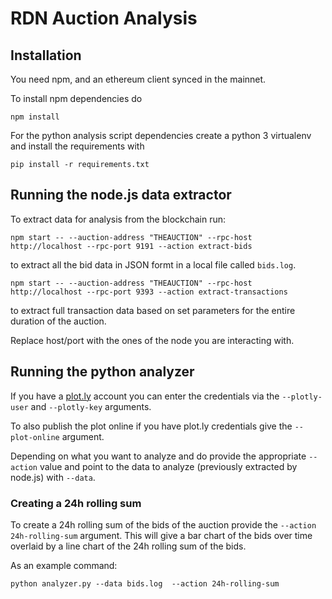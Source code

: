 # RDN Auction Analysis

## Installation

You need npm, and an ethereum client synced in the mainnet.


To install npm dependencies do

```
npm install
```


For the python analysis script dependencies create a python 3 virtualenv and install the requirements with

```
pip install -r requirements.txt
```

## Running the node.js data extractor

To extract data for analysis from the blockchain run:

```
npm start -- --auction-address "THEAUCTION" --rpc-host http://localhost --rpc-port 9191 --action extract-bids
```

to extract all the bid data in JSON formt in a local file called `bids.log`.

```
npm start -- --auction-address "THEAUCTION" --rpc-host http://localhost --rpc-port 9393 --action extract-transactions
```

to extract full transaction data based on set parameters for the entire duration of the auction.

Replace host/port with the ones of the node you are interacting with.

## Running the python analyzer

If you have a [plot.ly](https://plot.ly/) account you can enter the credentials via the `--plotly-user` and `--plotly-key` arguments.

To also publish the plot online if you have plot.ly credentials give the `--plot-online` argument.

Depending on what you want to analyze and do provide the appropriate `--action` value and point to the data to analyze (previously extracted by node.js) with `--data`.

### Creating a 24h rolling sum

To create a 24h rolling sum of the bids of the auction provide the `--action 24h-rolling-sum` argument. This will give a bar chart of the bids over time overlaid by a line chart of the 24h rolling sum of the bids.

As an example command:

```
python analyzer.py --data bids.log  --action 24h-rolling-sum
```

